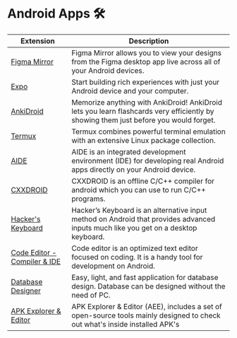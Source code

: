 # Android Apps 🛠

| Extension | Description |
| --------- | ----------- |
[Figma Mirror](https://play.google.com/store/apps/details?id=com.figma.mirror&hl=en&gl=US) | Figma Mirror allows you to view your designs from the Figma desktop app live across all of your Android devices.
[Expo](https://play.google.com/store/apps/details?id=host.exp.exponent&hl=en&gl=US) | Start building rich experiences with just your Android device and your computer.
[AnkiDroid](https://play.google.com/store/apps/details?id=com.ichi2.anki&hl=en_IN&gl=US) | Memorize anything with AnkiDroid! AnkiDroid lets you learn flashcards very efficiently by showing them just before you would forget.
[Termux](https://play.google.com/store/apps/details?id=com.termux&hl=en&gl=US) | Termux combines powerful terminal emulation with an extensive Linux package collection.
[AIDE](https://play.google.com/store/apps/details?id=com.aide.ui) | AIDE is an integrated development environment (IDE) for developing real Android apps directly on your Android device.
[CXXDROID](https://play.google.com/store/apps/details?id=ru.iiec.cxxdroid) | CXXDROID is an offline C/C++ compiler for android which you can use to run C/C++ programs.
[Hacker's Keyboard](https://play.google.com/store/apps/details?id=org.pocketworkstation.pckeyboard&hl=en&gl=US) | Hacker’s Keyboard is an alternative input method on Android that provides advanced inputs much like you get on a desktop keyboard.
[Code Editor - Compiler & IDE](https://play.google.com/store/apps/details?id=com.rhmsoft.code) | Code editor is an optimized text editor focused on coding. It is a handy tool for development on Android.
[Database Designer](https://play.google.com/store/apps/details?id=com.klim.dbdesigner) | Easy, light, and fast application for database design. Database can be designed without the need of PC.
[APK Explorer & Editor](https://apk-editor.github.io/) | APK Explorer & Editor (AEE), includes a set of open-source tools mainly designed to check out what's inside installed APK's
